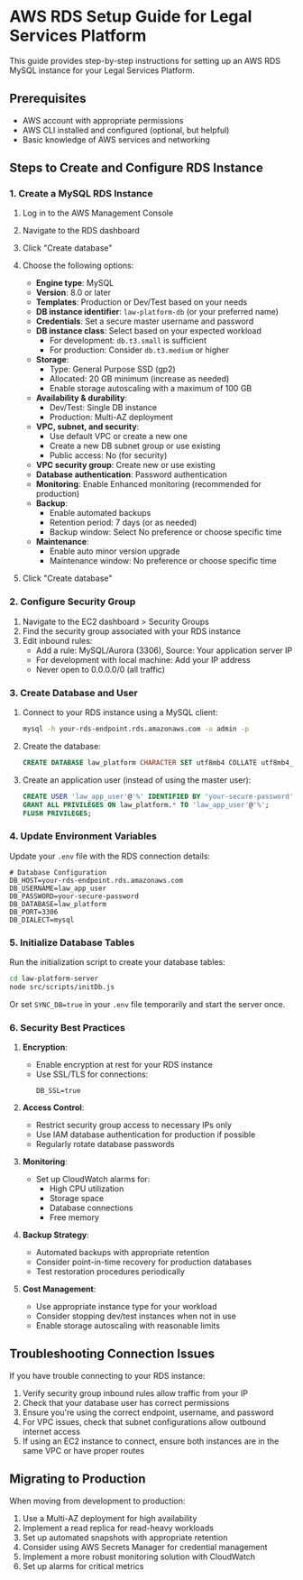 # AWS RDS Setup Guide for Legal Services Platform

This guide provides step-by-step instructions for setting up an AWS RDS MySQL instance for your Legal Services Platform.

## Prerequisites

- AWS account with appropriate permissions
- AWS CLI installed and configured (optional, but helpful)
- Basic knowledge of AWS services and networking

## Steps to Create and Configure RDS Instance

### 1. Create a MySQL RDS Instance

1. Log in to the AWS Management Console
2. Navigate to the RDS dashboard
3. Click "Create database"
4. Choose the following options:
   - **Engine type**: MySQL
   - **Version**: 8.0 or later
   - **Templates**: Production or Dev/Test based on your needs
   - **DB instance identifier**: `law-platform-db` (or your preferred name)
   - **Credentials**: Set a secure master username and password
   - **DB instance class**: Select based on your expected workload 
     - For development: `db.t3.small` is sufficient
     - For production: Consider `db.t3.medium` or higher
   - **Storage**: 
     - Type: General Purpose SSD (gp2)
     - Allocated: 20 GB minimum (increase as needed)
     - Enable storage autoscaling with a maximum of 100 GB
   - **Availability & durability**: 
     - Dev/Test: Single DB instance
     - Production: Multi-AZ deployment
   - **VPC, subnet, and security**: 
     - Use default VPC or create a new one
     - Create a new DB subnet group or use existing
     - Public access: No (for security)
   - **VPC security group**: Create new or use existing
   - **Database authentication**: Password authentication
   - **Monitoring**: Enable Enhanced monitoring (recommended for production)
   - **Backup**: 
     - Enable automated backups
     - Retention period: 7 days (or as needed)
     - Backup window: Select No preference or choose specific time
   - **Maintenance**: 
     - Enable auto minor version upgrade
     - Maintenance window: No preference or choose specific time

5. Click "Create database"

### 2. Configure Security Group

1. Navigate to the EC2 dashboard > Security Groups
2. Find the security group associated with your RDS instance
3. Edit inbound rules:
   - Add a rule: MySQL/Aurora (3306), Source: Your application server IP
   - For development with local machine: Add your IP address
   - Never open to 0.0.0.0/0 (all traffic)

### 3. Create Database and User

1. Connect to your RDS instance using a MySQL client:
   ```bash
   mysql -h your-rds-endpoint.rds.amazonaws.com -u admin -p
   ```

2. Create the database:
   ```sql
   CREATE DATABASE law_platform CHARACTER SET utf8mb4 COLLATE utf8mb4_unicode_ci;
   ```

3. Create an application user (instead of using the master user):
   ```sql
   CREATE USER 'law_app_user'@'%' IDENTIFIED BY 'your-secure-password';
   GRANT ALL PRIVILEGES ON law_platform.* TO 'law_app_user'@'%';
   FLUSH PRIVILEGES;
   ```

### 4. Update Environment Variables

Update your `.env` file with the RDS connection details:

```
# Database Configuration
DB_HOST=your-rds-endpoint.rds.amazonaws.com
DB_USERNAME=law_app_user
DB_PASSWORD=your-secure-password
DB_DATABASE=law_platform
DB_PORT=3306
DB_DIALECT=mysql
```

### 5. Initialize Database Tables

Run the initialization script to create your database tables:

```bash
cd law-platform-server
node src/scripts/initDb.js
```

Or set `SYNC_DB=true` in your `.env` file temporarily and start the server once.

### 6. Security Best Practices

1. **Encryption**:
   - Enable encryption at rest for your RDS instance
   - Use SSL/TLS for connections:
     ```
     DB_SSL=true
     ```

2. **Access Control**:
   - Restrict security group access to necessary IPs only
   - Use IAM database authentication for production if possible
   - Regularly rotate database passwords

3. **Monitoring**:
   - Set up CloudWatch alarms for:
     - High CPU utilization
     - Storage space
     - Database connections
     - Free memory

4. **Backup Strategy**:
   - Automated backups with appropriate retention
   - Consider point-in-time recovery for production databases
   - Test restoration procedures periodically

5. **Cost Management**:
   - Use appropriate instance type for your workload
   - Consider stopping dev/test instances when not in use
   - Enable storage autoscaling with reasonable limits

## Troubleshooting Connection Issues

If you have trouble connecting to your RDS instance:

1. Verify security group inbound rules allow traffic from your IP
2. Check that your database user has correct permissions
3. Ensure you're using the correct endpoint, username, and password
4. For VPC issues, check that subnet configurations allow outbound internet access
5. If using an EC2 instance to connect, ensure both instances are in the same VPC or have proper routes

## Migrating to Production

When moving from development to production:

1. Use a Multi-AZ deployment for high availability
2. Implement a read replica for read-heavy workloads
3. Set up automated snapshots with appropriate retention
4. Consider using AWS Secrets Manager for credential management
5. Implement a more robust monitoring solution with CloudWatch
6. Set up alarms for critical metrics
